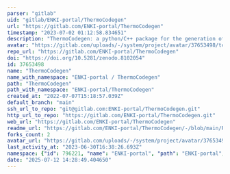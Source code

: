 ```yaml
---
parser: "gitlab"
uid: "gitlab/ENKI-portal/ThermoCodegen"
url: "https://gitlab.com/ENKI-portal/ThermoCodegen"
timestamp: "2023-07-02 01:12:58.834651"
description: "ThermoCodegen: a python/C++ package for the generation of custom thermodynamic models"
avatar: "https://gitlab.com/uploads/-/system/project/avatar/37653498/tcg_logo_cropped.png"
repo_url: "https://gitlab.com/ENKI-portal/ThermoCodegen"
doi: "https://doi.org/10.5281/zenodo.8102054"
id: 37653498
name: "ThermoCodegen"
name_with_namespace: "ENKI-portal / ThermoCodegen"
path: "ThermoCodegen"
path_with_namespace: "ENKI-portal/ThermoCodegen"
created_at: "2022-07-07T15:18:57.039Z"
default_branch: "main"
ssh_url_to_repo: "git@gitlab.com:ENKI-portal/ThermoCodegen.git"
http_url_to_repo: "https://gitlab.com/ENKI-portal/ThermoCodegen.git"
web_url: "https://gitlab.com/ENKI-portal/ThermoCodegen"
readme_url: "https://gitlab.com/ENKI-portal/ThermoCodegen/-/blob/main/README.md"
forks_count: 2
avatar_url: "https://gitlab.com/uploads/-/system/project/avatar/37653498/tcg_logo_cropped.png"
last_activity_at: "2023-06-30T16:38:26.693Z"
namespace: {"id": 796221, "name": "ENKI-portal", "path": "ENKI-portal", "kind": "group", "full_path": "ENKI-portal", "parent_id": null, "avatar_url": "/uploads/-/system/group/avatar/796221/Enki.png", "web_url": "https://gitlab.com/groups/ENKI-portal"}
date: "2025-07-12 14:28:49.404650"
---
```


